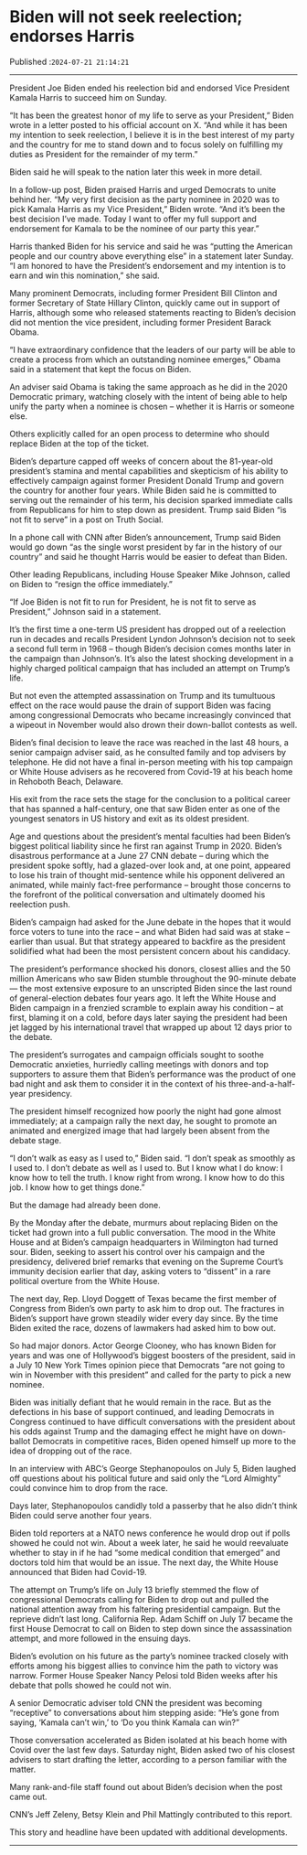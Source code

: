 # Biden will not seek reelection; endorses Harris

Published :`2024-07-21 21:14:21`

---

President Joe Biden ended his reelection bid and endorsed Vice President Kamala Harris to succeed him on Sunday.

“It has been the greatest honor of my life to serve as your President,” Biden wrote in a letter posted to his official account on X. “And while it has been my intention to seek reelection, I believe it is in the best interest of my party and the country for me to stand down and to focus solely on fulfilling my duties as President for the remainder of my term.”

Biden said he will speak to the nation later this week in more detail.

In a follow-up post, Biden praised Harris and urged Democrats to unite behind her. “My very first decision as the party nominee in 2020 was to pick Kamala Harris as my Vice President,” Biden wrote. “And it’s been the best decision I’ve made. Today I want to offer my full support and endorsement for Kamala to be the nominee of our party this year.”

Harris thanked Biden for his service and said he was “putting the American people and our country above everything else” in a statement later Sunday. “I am honored to have the President’s endorsement and my intention is to earn and win this nomination,” she said.

Many prominent Democrats, including former President Bill Clinton and former Secretary of State Hillary Clinton, quickly came out in support of Harris, although some who released statements reacting to Biden’s decision did not mention the vice president, including former President Barack Obama.

“I have extraordinary confidence that the leaders of our party will be able to create a process from which an outstanding nominee emerges,” Obama said in a statement that kept the focus on Biden.

An adviser said Obama is taking the same approach as he did in the 2020 Democratic primary, watching closely with the intent of being able to help unify the party when a nominee is chosen – whether it is Harris or someone else.

Others explicitly called for an open process to determine who should replace Biden at the top of the ticket.

Biden’s departure capped off weeks of concern about the 81-year-old president’s stamina and mental capabilities and skepticism of his ability to effectively campaign against former President Donald Trump and govern the country for another four years. While Biden said he is committed to serving out the remainder of his term, his decision sparked immediate calls from Republicans for him to step down as president. Trump said Biden “is not fit to serve” in a post on Truth Social.

In a phone call with CNN after Biden’s announcement, Trump said Biden would go down “as the single worst president by far in the history of our country” and said he thought Harris would be easier to defeat than Biden.

Other leading Republicans, including House Speaker Mike Johnson, called on Biden to “resign the office immediately.”

“If Joe Biden is not fit to run for President, he is not fit to serve as President,” Johnson said in a statement.

It’s the first time a one-term US president has dropped out of a reelection run in decades and recalls President Lyndon Johnson’s decision not to seek a second full term in 1968 – though Biden’s decision comes months later in the campaign than Johnson’s. It’s also the latest shocking development in a highly charged political campaign that has included an attempt on Trump’s life.

But not even the attempted assassination on Trump and its tumultuous effect on the race would pause the drain of support Biden was facing among congressional Democrats who became increasingly convinced that a wipeout in November would also drown their down-ballot contests as well.

Biden’s final decision to leave the race was reached in the last 48 hours, a senior campaign adviser said, as he consulted family and top advisers by telephone. He did not have a final in-person meeting with his top campaign or White House advisers as he recovered from Covid-19 at his beach home in Rehoboth Beach, Delaware.

His exit from the race sets the stage for the conclusion to a political career that has spanned a half-century, one that saw Biden enter as one of the youngest senators in US history and exit as its oldest president.

Age and questions about the president’s mental faculties had been Biden’s biggest political liability since he first ran against Trump in 2020. Biden’s disastrous performance at a June 27 CNN debate – during which the president spoke softly, had a glazed-over look and, at one point, appeared to lose his train of thought mid-sentence while his opponent delivered an animated, while mainly fact-free performance – brought those concerns to the forefront of the political conversation and ultimately doomed his reelection push.

Biden’s campaign had asked for the June debate in the hopes that it would force voters to tune into the race – and what Biden had said was at stake – earlier than usual. But that strategy appeared to backfire as the president solidified what had been the most persistent concern about his candidacy.

The president’s performance shocked his donors, closest allies and the 50 million Americans who saw Biden stumble throughout the 90-minute debate — the most extensive exposure to an unscripted Biden since the last round of general-election debates four years ago. It left the White House and Biden campaign in a frenzied scramble to explain away his condition – at first, blaming it on a cold, before days later saying the president had been jet lagged by his international travel that wrapped up about 12 days prior to the debate.

The president’s surrogates and campaign officials sought to soothe Democratic anxieties, hurriedly calling meetings with donors and top supporters to assure them that Biden’s performance was the product of one bad night and ask them to consider it in the context of his three-and-a-half-year presidency.

The president himself recognized how poorly the night had gone almost immediately; at a campaign rally the next day, he sought to promote an animated and energized image that had largely been absent from the debate stage.

“I don’t walk as easy as I used to,” Biden said. “I don’t speak as smoothly as I used to. I don’t debate as well as I used to. But I know what I do know: I know how to tell the truth. I know right from wrong. I know how to do this job. I know how to get things done.”

But the damage had already been done.

By the Monday after the debate, murmurs about replacing Biden on the ticket had grown into a full public conversation. The mood in the White House and at Biden’s campaign headquarters in Wilmington had turned sour. Biden, seeking to assert his control over his campaign and the presidency, delivered brief remarks that evening on the Supreme Court’s immunity decision earlier that day, asking voters to “dissent” in a rare political overture from the White House.

The next day, Rep. Lloyd Doggett of Texas became the first member of Congress from Biden’s own party to ask him to drop out. The fractures in Biden’s support have grown steadily wider every day since. By the time Biden exited the race, dozens of lawmakers had asked him to bow out.

So had major donors. Actor George Clooney, who has known Biden for years and was one of Hollywood’s biggest boosters of the president, said in a July 10 New York Times opinion piece that Democrats “are not going to win in November with this president” and called for the party to pick a new nominee.

Biden was initially defiant that he would remain in the race. But as the defections in his base of support continued, and leading Democrats in Congress continued to have difficult conversations with the president about his odds against Trump and the damaging effect he might have on down-ballot Democrats in competitive races, Biden opened himself up more to the idea of dropping out of the race.

In an interview with ABC’s George Stephanopoulos on July 5, Biden laughed off questions about his political future and said only the “Lord Almighty” could convince him to drop from the race.

Days later, Stephanopoulos candidly told a passerby that he also didn’t think Biden could serve another four years.

Biden told reporters at a NATO news conference he would drop out if polls showed he could not win. About a week later, he said he would reevaluate whether to stay in if he had “some medical condition that emerged” and doctors told him that would be an issue. The next day, the White House announced that Biden had Covid-19.

The attempt on Trump’s life on July 13 briefly stemmed the flow of congressional Democrats calling for Biden to drop out and pulled the national attention away from his faltering presidential campaign. But the reprieve didn’t last long. California Rep. Adam Schiff on July 17 became the first House Democrat to call on Biden to step down since the assassination attempt, and more followed in the ensuing days.

Biden’s evolution on his future as the party’s nominee tracked closely with efforts among his biggest allies to convince him the path to victory was narrow. Former House Speaker Nancy Pelosi told Biden weeks after his debate that polls showed he could not win.

A senior Democratic adviser told CNN the president was becoming “receptive” to conversations about him stepping aside: “He’s gone from saying, ‘Kamala can’t win,’ to ‘Do you think Kamala can win?”

Those conversation accelerated as Biden isolated at his beach home with Covid over the last few days. Saturday night, Biden asked two of his closest advisers to start drafting the letter, according to a person familiar with the matter.

Many rank-and-file staff found out about Biden’s decision when the post came out.

CNN’s Jeff Zeleny, Betsy Klein and Phil Mattingly contributed to this report.

This story and headline have been updated with additional developments.

---


